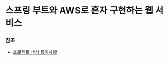 # 스프링 부트와 AWS로 혼자 구현하는 웹 서비스
### 참조
- [프로젝트 생성 특이사항](https://github.com/KEJ94/TIL/blob/main/freelec-springboot3-webservice/프로젝트_생성_특이사항.md)
